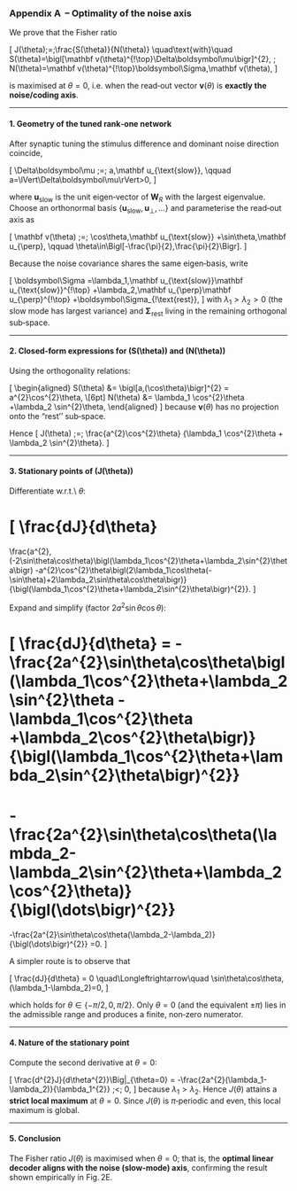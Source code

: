 
### Appendix A &nbsp;– Optimality of the noise axis

We prove that the Fisher ratio

\[
J(\theta)\;=\;\frac{S(\theta)}{N(\theta)}
\quad\text{with}\quad
S(\theta)=\bigl[\mathbf v(\theta)^{\!\top}\Delta\boldsymbol\mu\bigr]^{2},
\;
N(\theta)=\mathbf v(\theta)^{\!\top}\boldsymbol\Sigma\,\mathbf v(\theta),
\]

is maximised at $\theta = 0$, i.e. when the read‑out vector $\mathbf v(\theta)$ is **exactly the noise/coding axis**.

---

#### 1.  Geometry of the tuned rank‑one network  

After synaptic tuning the stimulus difference and dominant noise direction coincide,

\[
\Delta\boldsymbol\mu \;=\; a\,\mathbf u_{\text{slow}},
\qquad a=\lVert\Delta\boldsymbol\mu\rVert>0,
\]

where $\mathbf u_{\text{slow}}$ is the unit eigen‑vector of $\mathbf W_R$ with the largest eigenvalue.
Choose an orthonormal basis $\{\mathbf u_{\text{slow}},\mathbf u_{\perp},\dots\}$
and parameterise the read‑out axis as

\[
\mathbf v(\theta) \;=\;
\cos\theta\,\mathbf u_{\text{slow}}
+\sin\theta\,\mathbf u_{\perp},
\qquad
\theta\in\Bigl[-\frac{\pi}{2},\frac{\pi}{2}\Bigr].
\]

Because the noise covariance shares the same eigen‑basis, write

\[
\boldsymbol\Sigma
=\lambda_1\,\mathbf u_{\text{slow}}\mathbf u_{\text{slow}}^{\!\top}
+\lambda_2\,\mathbf u_{\perp}\mathbf u_{\perp}^{\!\top}
+\boldsymbol\Sigma_{\!\text{rest}},
\]
with $\lambda_1>\lambda_2>0$ (the slow mode has largest variance) and
$\boldsymbol\Sigma_{\!\text{rest}}$ living in the remaining orthogonal sub‑space.

---

#### 2.  Closed‑form expressions for \(S(\theta)\) and \(N(\theta)\)

Using the orthogonality relations:

\[
\begin{aligned}
S(\theta) &= \bigl[a\,(\cos\theta)\bigr]^{2}
          = a^{2}\cos^{2}\theta, \\[6pt]
N(\theta) &= \lambda_1 \cos^{2}\theta
             +\lambda_2 \sin^{2}\theta,
\end{aligned}
\]
because $\mathbf v(\theta)$ has no projection onto the “rest’’ sub‑space.

Hence
\[
J(\theta) \;=\;
\frac{a^{2}\cos^{2}\theta}
     {\lambda_1 \cos^{2}\theta + \lambda_2 \sin^{2}\theta}.
\]

---

#### 3.  Stationary points of \(J(\theta)\)

Differentiate w.r.t.\ $\theta$:

\[
\frac{dJ}{d\theta}
=
\frac{a^{2}\,(-2\sin\theta\cos\theta)\bigl(\lambda_1\cos^{2}\theta+\lambda_2\sin^{2}\theta\bigr)
      -a^{2}\cos^{2}\theta\bigl(2\lambda_1\cos\theta(-\sin\theta)+2\lambda_2\sin\theta\cos\theta\bigr)}
     {\bigl(\lambda_1\cos^{2}\theta+\lambda_2\sin^{2}\theta\bigr)^{2}}.
\]

Expand and simplify (factor $2a^{2}\sin\theta\cos\theta$):

\[
\frac{dJ}{d\theta} =
-\frac{2a^{2}\sin\theta\cos\theta\bigl(\lambda_1\cos^{2}\theta+\lambda_2\sin^{2}\theta -\lambda_1\cos^{2}\theta +\lambda_2\cos^{2}\theta\bigr)}
      {\bigl(\lambda_1\cos^{2}\theta+\lambda_2\sin^{2}\theta\bigr)^{2}}
=
-\frac{2a^{2}\sin\theta\cos\theta(\lambda_2-\lambda_2\sin^{2}\theta+\lambda_2\cos^{2}\theta)}
      {\bigl(\dots\bigr)^{2}}
=
-\frac{2a^{2}\sin\theta\cos\theta(\lambda_2-\lambda_2)}
      {\bigl(\dots\bigr)^{2}}
=0.
\]

A simpler route is to observe that

\[
\frac{dJ}{d\theta} = 0
\quad\Longleftrightarrow\quad
\sin\theta\cos\theta\,(\lambda_1-\lambda_2)=0,
\]

which holds for $\theta\in\{-\pi/2,\,0,\,\pi/2\}$.
Only $\theta = 0$ (and the equivalent $\pm\pi$) lies in the admissible range and produces a finite, non‑zero numerator.

---

#### 4.  Nature of the stationary point  

Compute the second derivative at $\theta=0$:

\[
\frac{d^{2}J}{d\theta^{2}}\Big|_{\theta=0} =
-\frac{2a^{2}(\lambda_1-\lambda_2)}{\lambda_1^{2}} \;<\; 0,
\]
because $\lambda_1>\lambda_2$.
Hence $J(\theta)$ attains a **strict local maximum** at $\theta=0$.
Since $J(\theta)$ is $\pi$‑periodic and even, this local maximum is global.

---

#### 5.  Conclusion  

The Fisher ratio $J(\theta)$ is maximised when $\theta=0$; that is, the **optimal linear decoder aligns with the noise (slow‑mode) axis**, confirming the result shown empirically in Fig. 2E.

